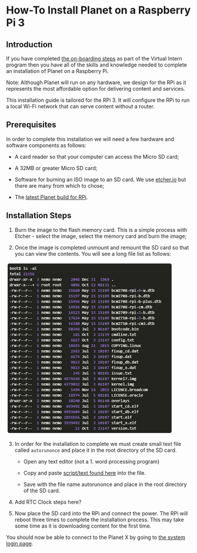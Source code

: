 # How-To Install Planet on a Raspberry Pi 3

## Introduction

If you have completed [the on-boarding steps](#!pages/vi/vi-first-steps.md) as part of the Virtual Intern program then you have all of the skills and knowledge needed to complete an installation of Planet on a Raspberry Pi. 

Note: Although Planet will run on any hardware, we design for the RPi as it represents the most affordable option for delivering content and services. 

This installation guide is tailored for the RPi 3. It will configure the RPi to run a local Wi-Fi network that can serve content without a router. 

## Prerequisites

In order to complete this installation we will need a few hardware and software components as follows:

* A card reader so that your computer can access the Micro SD card;

* A 32MB or greater Micro SD card;

* Software for burning an ISO image to an SD card. We use [etcher.io](https://etcher.io) but there are many from which to chose;

* The [latest Planet build for RPi](http://dev.ole.org/treehouse-26.img.gz).

## Installation Steps

1. Burn the image to the flash memory card. This is a simple process with Etcher - select the image, select the memory card and burn the image;

2. Once the image is completed unmount and remount the SD card so that you can view the contents. You will see a long file list as follows:

![file list](images/tg-file-list.png)

3. In order for the installation to complete we must create small text file called `autorunonce` and place it in the root directory of the SD card. 

	* Open any text editor (not a 1. word processing program)

	* Copy and paste [script/text found here](https://gist.githubusercontent.com/dogi/3a82a35b7f4adacac46e3eac08e6d9c0/raw/85291252133bf80eafd9b29eac59ed7b9b76ab7c/autorunonce) into the file.
 
	* Save with the file name autorunonce and place in the root directory of the SD card. 

5. Add RTC Clock steps here?

6. Now place the SD card into the RPi and connect the power. The RPi will reboot three times to complete the installation process. This may take some time as it is downloading content for the first time. 

You should now be able to connect to the Planet X by going to [the system login page](http://192.168.2.1:5984/apps/_design/bell/MyApp/index.html).